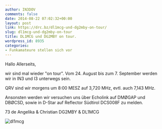```yaml
---
author: IN3DOV
comments: false
date: 2014-08-22 07:02:32+00:00
layout: post
link: https://drc.bz/dl1mcg-und-dg2mby-on-tour/
slug: dl1mcg-und-dg2mby-on-tour
title: DL1MCG und DG2MBY on tour.
wordpress_id: 8935
categories:
- Funkamateure stellen sich vor
---
```


Hallo Allerseits,

wir sind mal wieder "on tour". Vom 24. August bis zum 7. September werden wir in IN3 und I3 unterwegs sein.

QRV sind wir morgens um 8:00 MESZ auf 3,720 MHz, evtl. auch 7,143 MHz.

Ansonsten werden wir versuchen uns über Echolink auf DMØGAP und DBØCSD, sowie in D-Star auf Reflector Südtirol DCS008F zu melden.

73 de Angelika & Christian DG2MBY & DL1MCG

![dl1mcg](https://drc.bz/wp-content/uploads/2014/08/dl1mcg-300x168.jpg)
